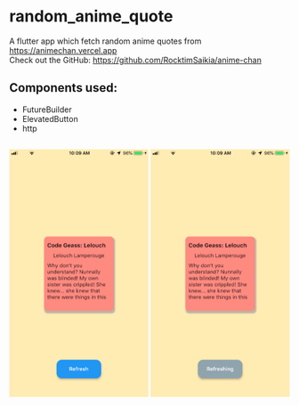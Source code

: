 # random_anime_quote

A flutter app which fetch random anime quotes from https://animechan.vercel.app \
Check out the GitHub: https://github.com/RocktimSaikia/anime-chan

## Components used:
- FutureBuilder
- ElevatedButton
- http

## 
<img src="demo.png" width="250">
<img src="demo2.png" width="250">

